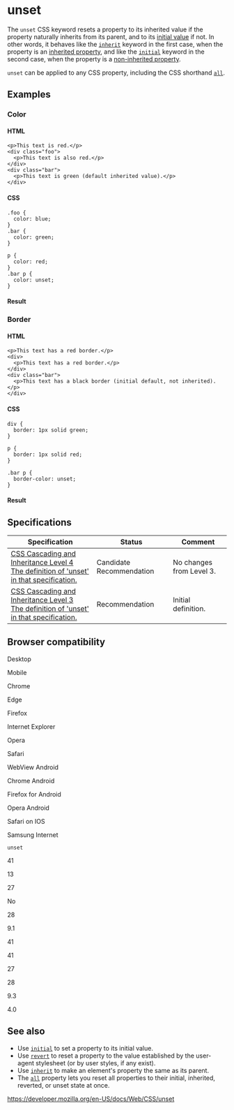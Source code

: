 # unset

The `unset` CSS keyword resets a property to its inherited value if the property naturally inherits from its parent, and to its [initial value](initial_value) if not. In other words, it behaves like the [`inherit`](inherit) keyword in the first case, when the property is an [inherited property](inheritance#inherited_properties), and like the [`initial`](initial) keyword in the second case, when the property is a [non-inherited property](inheritance#non-inherited_properties).

`unset` can be applied to any CSS property, including the CSS shorthand [`all`](all).

## Examples

### Color

#### HTML

    <p>This text is red.</p>
    <div class="foo">
      <p>This text is also red.</p>
    </div>
    <div class="bar">
      <p>This text is green (default inherited value).</p>
    </div>

#### CSS

    .foo {
      color: blue;
    }
    .bar {
      color: green;
    }

    p {
      color: red;
    }
    .bar p {
      color: unset;
    }

#### Result

### Border

#### HTML

    <p>This text has a red border.</p>
    <div>
      <p>This text has a red border.</p>
    </div>
    <div class="bar">
      <p>This text has a black border (initial default, not inherited).</p>
    </div>

#### CSS

    div {
      border: 1px solid green;
    }

    p {
      border: 1px solid red;
    }

    .bar p {
      border-color: unset;
    }

#### Result

## Specifications

<table><thead><tr class="header"><th>Specification</th><th>Status</th><th>Comment</th></tr></thead><tbody><tr class="odd"><td><a href="https://drafts.csswg.org/css-cascade/#inherit-initial">CSS Cascading and Inheritance Level 4<br />
<span class="small">The definition of 'unset' in that specification.</span></a></td><td><span class="spec-cr">Candidate Recommendation</span></td><td>No changes from Level 3.</td></tr><tr class="even"><td><a href="https://drafts.csswg.org/css-cascade-3/#inherit-initial">CSS Cascading and Inheritance Level 3<br />
<span class="small">The definition of 'unset' in that specification.</span></a></td><td><span class="spec-rec">Recommendation</span></td><td>Initial definition.</td></tr></tbody></table>

## Browser compatibility

Desktop

Mobile

Chrome

Edge

Firefox

Internet Explorer

Opera

Safari

WebView Android

Chrome Android

Firefox for Android

Opera Android

Safari on IOS

Samsung Internet

`unset`

41

13

27

No

28

9.1

41

41

27

28

9.3

4.0

## See also

- Use [`initial`](initial) to set a property to its initial value.
- Use [`revert`](revert) to reset a property to the value established by the user-agent stylesheet (or by user styles, if any exist).
- Use [`inherit`](inherit) to make an element's property the same as its parent.
- The [`all`](all) property lets you reset all properties to their initial, inherited, reverted, or unset state at once.

<a href="https://developer.mozilla.org/en-US/docs/Web/CSS/unset" class="_attribution-link">https://developer.mozilla.org/en-US/docs/Web/CSS/unset</a>
